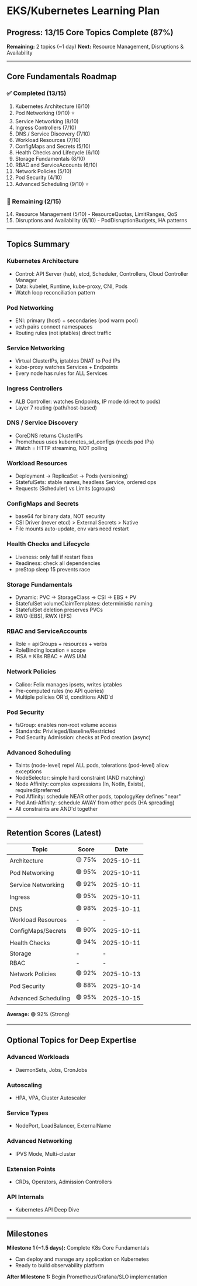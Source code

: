 # EKS/Kubernetes Learning Plan

## Progress: 13/15 Core Topics Complete (87%)

**Remaining:** 2 topics (~1 day)
**Next:** Resource Management, Disruptions & Availability

---

## Core Fundamentals Roadmap

### ✅ Completed (13/15)
1. Kubernetes Architecture (6/10)
2. Pod Networking (9/10) ⭐
3. Service Networking (8/10)
4. Ingress Controllers (7/10)
5. DNS / Service Discovery (7/10)
6. Workload Resources (7/10)
7. ConfigMaps and Secrets (5/10)
8. Health Checks and Lifecycle (6/10)
9. Storage Fundamentals (8/10)
10. RBAC and ServiceAccounts (6/10)
11. Network Policies (5/10)
12. Pod Security (4/10)
13. Advanced Scheduling (9/10) ⭐

### 🔄 Remaining (2/15)
14. Resource Management (5/10) - ResourceQuotas, LimitRanges, QoS
15. Disruptions and Availability (6/10) - PodDisruptionBudgets, HA patterns

---

## Topics Summary

### Kubernetes Architecture
- Control: API Server (hub), etcd, Scheduler, Controllers, Cloud Controller Manager
- Data: kubelet, Runtime, kube-proxy, CNI, Pods
- Watch loop reconciliation pattern

### Pod Networking
- ENI: primary (host) + secondaries (pod warm pool)
- veth pairs connect namespaces
- Routing rules (not iptables) direct traffic

### Service Networking
- Virtual ClusterIPs, iptables DNAT to Pod IPs
- kube-proxy watches Services + Endpoints
- Every node has rules for ALL Services

### Ingress Controllers
- ALB Controller: watches Endpoints, IP mode (direct to pods)
- Layer 7 routing (path/host-based)

### DNS / Service Discovery
- CoreDNS returns ClusterIPs
- Prometheus uses kubernetes_sd_configs (needs pod IPs)
- Watch = HTTP streaming, NOT polling

### Workload Resources
- Deployment → ReplicaSet → Pods (versioning)
- StatefulSets: stable names, headless Service, ordered ops
- Requests (Scheduler) vs Limits (cgroups)

### ConfigMaps and Secrets
- base64 for binary data, NOT security
- CSI Driver (never etcd) > External Secrets > Native
- File mounts auto-update, env vars need restart

### Health Checks and Lifecycle
- Liveness: only fail if restart fixes
- Readiness: check all dependencies
- preStop sleep 15 prevents race

### Storage Fundamentals
- Dynamic: PVC → StorageClass → CSI → EBS + PV
- StatefulSet volumeClaimTemplates: deterministic naming
- StatefulSet deletion preserves PVCs
- RWO (EBS), RWX (EFS)

### RBAC and ServiceAccounts
- Role = apiGroups + resources + verbs
- RoleBinding location = scope
- IRSA = K8s RBAC + AWS IAM

### Network Policies
- Calico: Felix manages ipsets, writes iptables
- Pre-computed rules (no API queries)
- Multiple policies OR'd, conditions AND'd

### Pod Security
- fsGroup: enables non-root volume access
- Standards: Privileged/Baseline/Restricted
- Pod Security Admission: checks at Pod creation (async)

### Advanced Scheduling
- Taints (node-level) repel ALL pods, tolerations (pod-level) allow exceptions
- NodeSelector: simple hard constraint (AND matching)
- Node Affinity: complex expressions (In, NotIn, Exists), required/preferred
- Pod Affinity: schedule NEAR other pods, topologyKey defines "near"
- Pod Anti-Affinity: schedule AWAY from other pods (HA spreading)
- All constraints are AND'd together

---

## Retention Scores (Latest)

| Topic | Score | Date |
|-------|-------|------|
| Architecture | 🟡 75% | 2025-10-11 |
| Pod Networking | 🟢 95% | 2025-10-11 |
| Service Networking | 🟢 92% | 2025-10-11 |
| Ingress | 🟢 95% | 2025-10-11 |
| DNS | 🟢 98% | 2025-10-11 |
| Workload Resources | - | - |
| ConfigMaps/Secrets | 🟢 90% | 2025-10-11 |
| Health Checks | 🟢 94% | 2025-10-11 |
| Storage | - | - |
| RBAC | - | - |
| Network Policies | 🟢 92% | 2025-10-13 |
| Pod Security | 🟢 88% | 2025-10-14 |
| Advanced Scheduling | 🟢 95% | 2025-10-15 |

**Average:** 🟢 92% (Strong)

---

## Optional Topics for Deep Expertise

### Advanced Workloads
- DaemonSets, Jobs, CronJobs

### Autoscaling
- HPA, VPA, Cluster Autoscaler

### Service Types
- NodePort, LoadBalancer, ExternalName

### Advanced Networking
- IPVS Mode, Multi-cluster

### Extension Points
- CRDs, Operators, Admission Controllers

### API Internals
- Kubernetes API Deep Dive

---

## Milestones

**Milestone 1 (~1.5 days):** Complete K8s Core Fundamentals
- Can deploy and manage any application on Kubernetes
- Ready to build observability platform

**After Milestone 1:** Begin Prometheus/Grafana/SLO implementation
